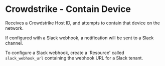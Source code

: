 # Crowdstrike - Contain Device
Receives a Crowdstrike Host ID, and attempts to contain that device on the network.

If configured with a Slack webhook, a notification will be sent to a Slack channel.

To configure a Slack webhook, create a 'Resource' called `slack_webhook_url` containing the webhook URL for a Slack tenant.